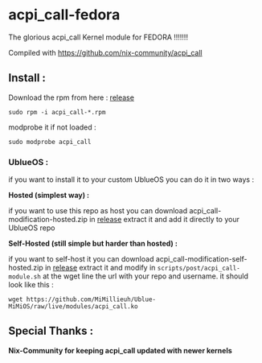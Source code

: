 # acpi_call-fedora
The glorious acpi_call Kernel module for FEDORA !!!!!!!

Compiled with https://github.com/nix-community/acpi_call

## Install : 

Download the rpm from here : [release](https://github.com/MiMillieuh/acpi_call-fedora/releases/)

`sudo rpm -i acpi_call-*.rpm`

modprobe it if not loaded : 

`sudo modprobe acpi_call`

### UblueOS : 

if you want to install it to your custom UblueOS you can do it in two ways : 

**Hosted (simplest way) :**

if you want to use this repo as host you can download acpi_call-modification-hosted.zip in [release](https://github.com/MiMillieuh/acpi_call-fedora/releases/) extract it and add it directly to your UblueOS repo

**Self-Hosted (still simple but harder than hosted) :**

if you want to self-host it you can download acpi_call-modification-self-hosted.zip in [release](https://github.com/MiMillieuh/acpi_call-fedora/releases/) extract it and modify in `scripts/post/acpi_call-module.sh` at the wget line the url with your repo and username. it should look like this : 

`wget https://github.com/MiMillieuh/Ublue-MiMiOS/raw/live/modules/acpi_call.ko`


## Special Thanks :

**Nix-Community for keeping acpi_call updated with newer kernels**
